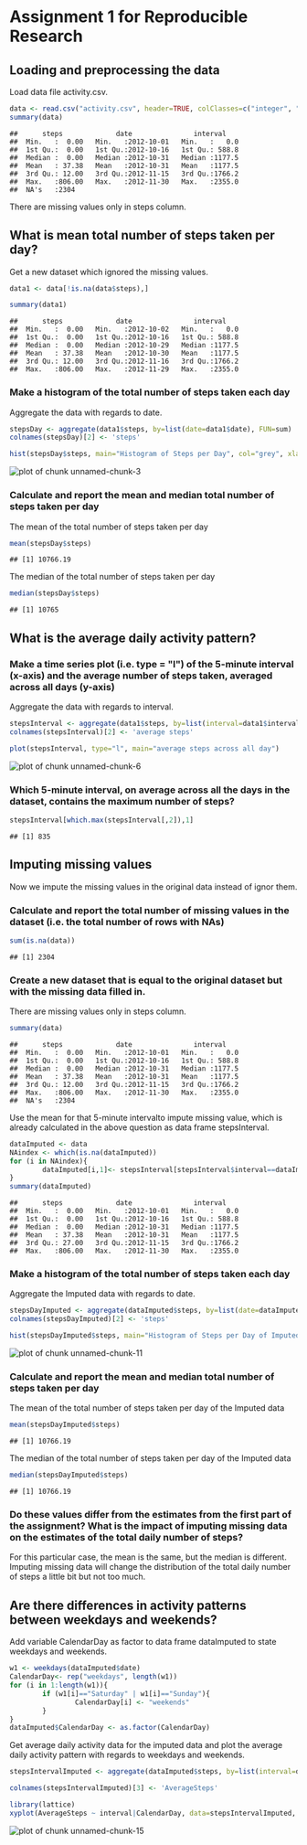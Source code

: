 Assignment 1 for Reproducible Research
========================================================

## Loading and preprocessing the data

Load data file activity.csv. 


```r
data <- read.csv("activity.csv", header=TRUE, colClasses=c("integer", "Date", "integer"))
summary(data)
```

```
##      steps             date               interval     
##  Min.   :  0.00   Min.   :2012-10-01   Min.   :   0.0  
##  1st Qu.:  0.00   1st Qu.:2012-10-16   1st Qu.: 588.8  
##  Median :  0.00   Median :2012-10-31   Median :1177.5  
##  Mean   : 37.38   Mean   :2012-10-31   Mean   :1177.5  
##  3rd Qu.: 12.00   3rd Qu.:2012-11-15   3rd Qu.:1766.2  
##  Max.   :806.00   Max.   :2012-11-30   Max.   :2355.0  
##  NA's   :2304
```

There are missing values only in steps column. 

## What is mean total number of steps taken per day?

Get a new dataset which ignored the missing values. 


```r
data1 <- data[!is.na(data$steps),]

summary(data1)
```

```
##      steps             date               interval     
##  Min.   :  0.00   Min.   :2012-10-02   Min.   :   0.0  
##  1st Qu.:  0.00   1st Qu.:2012-10-16   1st Qu.: 588.8  
##  Median :  0.00   Median :2012-10-29   Median :1177.5  
##  Mean   : 37.38   Mean   :2012-10-30   Mean   :1177.5  
##  3rd Qu.: 12.00   3rd Qu.:2012-11-16   3rd Qu.:1766.2  
##  Max.   :806.00   Max.   :2012-11-29   Max.   :2355.0
```

### Make a histogram of the total number of steps taken each day

Aggregate the data with regards to date. 


```r
stepsDay <- aggregate(data1$steps, by=list(date=data1$date), FUN=sum)
colnames(stepsDay)[2] <- 'steps'

hist(stepsDay$steps, main="Histogram of Steps per Day", col="grey", xlab="steps per day", ylab="frequency")
```

![plot of chunk unnamed-chunk-3](figure/unnamed-chunk-3-1.png) 

### Calculate and report the mean and median total number of steps taken per day

The mean of the total number of steps taken per day

```r
mean(stepsDay$steps)
```

```
## [1] 10766.19
```

The median of the total number of steps taken per day

```r
median(stepsDay$steps)
```

```
## [1] 10765
```

## What is the average daily activity pattern?

### Make a time series plot (i.e. type = "l") of the 5-minute interval (x-axis) and the average number of steps taken, averaged across all days (y-axis)

Aggregate the data with regards to interval. 


```r
stepsInterval <- aggregate(data1$steps, by=list(interval=data1$interval), FUN=mean)
colnames(stepsInterval)[2] <- 'average steps'

plot(stepsInterval, type="l", main="average steps across all day")
```

![plot of chunk unnamed-chunk-6](figure/unnamed-chunk-6-1.png) 

### Which 5-minute interval, on average across all the days in the dataset, contains the maximum number of steps?


```r
stepsInterval[which.max(stepsInterval[,2]),1]
```

```
## [1] 835
```


## Imputing missing values

Now we impute the missing values in the original data instead of ignor them.

### Calculate and report the total number of missing values in the dataset (i.e. the total number of rows with NAs)



```r
sum(is.na(data))
```

```
## [1] 2304
```

### Create a new dataset that is equal to the original dataset but with the missing data filled in.

There are missing values only in steps column. 


```r
summary(data)
```

```
##      steps             date               interval     
##  Min.   :  0.00   Min.   :2012-10-01   Min.   :   0.0  
##  1st Qu.:  0.00   1st Qu.:2012-10-16   1st Qu.: 588.8  
##  Median :  0.00   Median :2012-10-31   Median :1177.5  
##  Mean   : 37.38   Mean   :2012-10-31   Mean   :1177.5  
##  3rd Qu.: 12.00   3rd Qu.:2012-11-15   3rd Qu.:1766.2  
##  Max.   :806.00   Max.   :2012-11-30   Max.   :2355.0  
##  NA's   :2304
```

Use the mean for that 5-minute intervalto impute missing value, which is already calculated in the above question as data frame stepsInterval. 


```r
dataImputed <- data
NAindex <- which(is.na(dataImputed))
for (i in NAindex){
        dataImputed[i,1]<- stepsInterval[stepsInterval$interval==dataImputed$interval[i],2]
}
summary(dataImputed)
```

```
##      steps             date               interval     
##  Min.   :  0.00   Min.   :2012-10-01   Min.   :   0.0  
##  1st Qu.:  0.00   1st Qu.:2012-10-16   1st Qu.: 588.8  
##  Median :  0.00   Median :2012-10-31   Median :1177.5  
##  Mean   : 37.38   Mean   :2012-10-31   Mean   :1177.5  
##  3rd Qu.: 27.00   3rd Qu.:2012-11-15   3rd Qu.:1766.2  
##  Max.   :806.00   Max.   :2012-11-30   Max.   :2355.0
```


### Make a histogram of the total number of steps taken each day

Aggregate the Imputed data with regards to date. 


```r
stepsDayImputed <- aggregate(dataImputed$steps, by=list(date=dataImputed$date), FUN=sum)
colnames(stepsDayImputed)[2] <- 'steps'

hist(stepsDayImputed$steps, main="Histogram of Steps per Day of Imputed Data", col="grey", xlab="steps per day", ylab="frequency")
```

![plot of chunk unnamed-chunk-11](figure/unnamed-chunk-11-1.png) 

### Calculate and report the mean and median total number of steps taken per day 

The mean of the total number of steps taken per day of the Imputed data

```r
mean(stepsDayImputed$steps)
```

```
## [1] 10766.19
```

The median of the total number of steps taken per day of the Imputed data

```r
median(stepsDayImputed$steps)
```

```
## [1] 10766.19
```

### Do these values differ from the estimates from the first part of the assignment? What is the impact of imputing missing data on the estimates of the total daily number of steps?

For this particular case, the mean is the same, but the median is different.  Imputing missing data will change the distribution of the total daily number of steps a little bit but not too much.


## Are there differences in activity patterns between weekdays and weekends?

Add variable CalendarDay as factor to data frame dataImputed to state weekdays and weekends. 


```r
w1 <- weekdays(dataImputed$date)
CalendarDay<- rep("weekdays", length(w1))
for (i in 1:length(w1)){
        if (w1[i]=="Saturday" | w1[i]=="Sunday"){
                CalendarDay[i] <- "weekends"
        }
}
dataImputed$CalendarDay <- as.factor(CalendarDay)
```

Get average daily activity data for the imputed data and plot the average daily activity pattern with regards to weekdays and weekends.


```r
stepsIntervalImputed <- aggregate(dataImputed$steps, by=list(interval=dataImputed$interval, CalendarDay= dataImputed$CalendarDay), FUN=mean)

colnames(stepsIntervalImputed)[3] <- 'AverageSteps'

library(lattice)
xyplot(AverageSteps ~ interval|CalendarDay, data=stepsIntervalImputed, layout=c(1,2), type="l", xlab="Intervals", ylab="average steps", main="Comparison of Average Daily Activity Pattern between Weekdays and Weekends")
```

![plot of chunk unnamed-chunk-15](figure/unnamed-chunk-15-1.png) 

